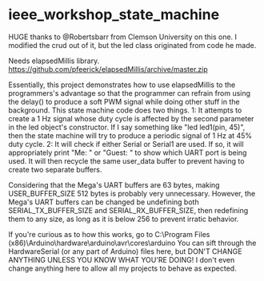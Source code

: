 # ieee_workshop_state_machine
HUGE thanks to @Robertsbarr from Clemson University on this one. I modified the crud out of it, but the led class originated from code he made.

Needs elapsedMillis library.
https://github.com/pfeerick/elapsedMillis/archive/master.zip

  Essentially, this project demonstrates how to use elapsedMillis to the programmers's advantage so that the programmer can refrain from using the delay() to produce a soft PWM signal while doing other stuff in the background. This state machine code does two things.
  1: It attempts to create a 1 Hz signal whose duty cycle is affected by the second parameter in the led object's constructor. If I say something like "led led1(pin, 45)", then the state machine will try to produce a periodic signal of 1 Hz at 45% duty cycle.
  2: It will check if either Serial or Serial1 are used. If so, it will appropriately print "Me: " or "Guest: " to show which UART port is being used. It will then recycle the same user_data buffer to prevent having to create two separate buffers.
  
  Considering that the Mega's UART buffers are 63 bytes, making USER_BUFFER_SIZE 512 bytes is probably very unnecessary. However, the Mega's UART buffers can be changed be undefining both SERIAL_TX_BUFFER_SIZE and SERIAL_RX_BUFFER_SIZE, then redefining them to any size, as long as it is below 256 to prevent irratic behavior.
  
  If you're curious as to how this works, go to C:\Program Files (x86)\Arduino\hardware\arduino\avr\cores\arduino
  You can sift through the HardwareSerial (or any part of Arduino) files here, but DON'T CHANGE ANYTHING UNLESS YOU KNOW WHAT YOU'RE DOING! I don't even change anything here to allow all my projects to behave as expected.
